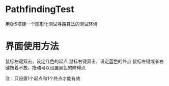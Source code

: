 # PathfindingTest
用Qt5搭建一个图形化测试寻路算法的测试环境

# 界面使用方法
鼠标左键双击，设定红色的起点
鼠标右键双击，设定蓝色的终点
鼠标左键或者右键按着不放，拖动可以设置黑色的障碍点

注：只设置1个起点和1个终点才能有效
